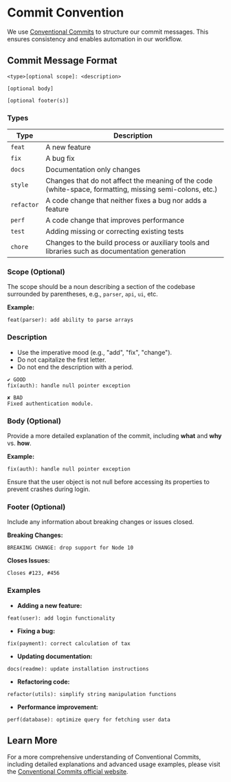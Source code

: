 # Commit Convention

We use [Conventional Commits](https://www.conventionalcommits.org/en/v1.0.0/) to structure our commit messages. This ensures consistency and enables automation in our workflow.

## Commit Message Format

```
<type>[optional scope]: <description>

[optional body]

[optional footer(s)]
```

### Types

| Type       | Description                                                                                                      |
|------------|------------------------------------------------------------------------------------------------------------------|
| `feat`     | A new feature                                                                                                     |
| `fix`      | A bug fix                                                                                                         |
| `docs`     | Documentation only changes                                                                                        |
| `style`    | Changes that do not affect the meaning of the code (white-space, formatting, missing semi-colons, etc.)          |
| `refactor` | A code change that neither fixes a bug nor adds a feature                                                       |
| `perf`     | A code change that improves performance                                                                           |
| `test`     | Adding missing or correcting existing tests                                                                       |
| `chore`    | Changes to the build process or auxiliary tools and libraries such as documentation generation                   |

### Scope (Optional)

The scope should be a noun describing a section of the codebase surrounded by parentheses, e.g., `parser`, `api`, `ui`, etc.

**Example:**
```
feat(parser): add ability to parse arrays
```
### Description

- Use the imperative mood (e.g., "add", "fix", "change").
- Do not capitalize the first letter.
- Do not end the description with a period.


```
✔ GOOD
fix(auth): handle null pointer exception

✘ BAD
Fixed authentication module.
```

### Body (Optional)

Provide a more detailed explanation of the commit, including **what** and **why** vs. **how**.

**Example:**
```
fix(auth): handle null pointer exception
```
Ensure that the user object is not null before accessing its properties to prevent crashes during login.

### Footer (Optional)

Include any information about breaking changes or issues closed.

**Breaking Changes:**
```
BREAKING CHANGE: drop support for Node 10
```
**Closes Issues:**
```
Closes #123, #456
```
### Examples

- **Adding a new feature:**
```
feat(user): add login functionality
```

- **Fixing a bug:**
```
fix(payment): correct calculation of tax
```

- **Updating documentation:**
```
docs(readme): update installation instructions
```

- **Refactoring code:**
```
refactor(utils): simplify string manipulation functions
```
- **Performance improvement:**
```
perf(database): optimize query for fetching user data
```
## Learn More

For a more comprehensive understanding of Conventional Commits, including detailed explanations and advanced usage examples, please visit the [Conventional Commits official website](https://www.conventionalcommits.org/en/v1.0.0/).
